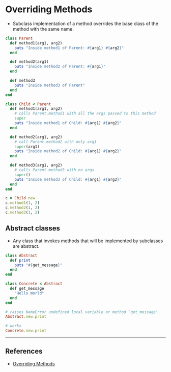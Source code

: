 # Overriding Methods

* Subclass implementation of a method overrides the base class of the method with the same name.

~~~ruby
class Parent
  def method1(arg1, arg2)
    puts "Inside method1 of Parent: #{arg1} #{arg2}"
  end

  def method2(arg1)
    puts "Inside method2 of Parent: #{arg1}"
  end

  def method3
    puts "Inside method3 of Parent"
  end
end

class Child < Parent
  def method1(arg1, arg2)
    # calls Parent.method1 with all the args passed to this method 
    super
    puts "Inside method1 of Child: #{arg1} #{arg2}"
  end

  def method2(arg1, arg2)
    # call Parent.method2 with only arg1
    super(arg1)
    puts "Inside method2 of Child: #{arg1} #{arg2}"
  end

  def method3(arg1, arg2)
    # calls Parent.method3 with no args
    super()
    puts "Inside method3 of Child: #{arg1} #{arg2}"
  end
end

c = Child.new
c.method1(1, 2)
c.method2(1, 2)
c.method3(1, 2)
~~~

## Abstract classes

* Any class that invokes methods that will be implemented by subclasses are abstract.

~~~ruby
class Abstract
  def print
    puts "#{get_message}"
  end
end

class Concrete < Abstract
  def get_message
    "Hello World"
  end
end

# raises NameError undefined local variable or method `get_message'
Abstract.new.print

# works
Concrete.new.print
~~~

---

## References

* [Overriding Methods](rubylearning.com/satishtalim/ruby_overriding_methods.html)
